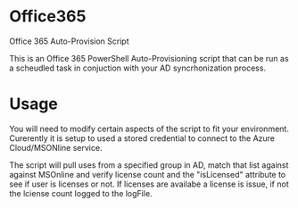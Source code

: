 # Office365
Office 365 Auto-Provision Script

This is an Office 365 PowerShell Auto-Provisioning script that can be run as a scheudled task in conjuction with your AD syncrhonization process.

# Usage

You will need to modify certain aspects of the script to fit your environment.  Curerently it is setup to used a stored credential to connect to the Azure Cloud/MSONline service.

The script will pull uses from a specified group in AD, match that list against against MSOnline and verify license count and the "isLicensed" attribute to see if user is licenses or not.  If licenses are availabe a license is issue, if not the lciense count logged to the logFile.
